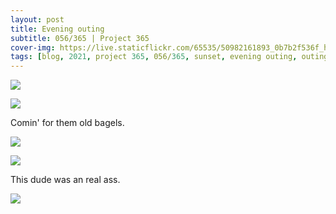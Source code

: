 ```yaml
---
layout: post
title: Evening outing
subtitle: 056/365 | Project 365
cover-img: https://live.staticflickr.com/65535/50982161893_0b7b2f536f_h.jpg
tags: [blog, 2021, project 365, 056/365, sunset, evening outing, outing]
---
```

<p class="post-img-wrap">
  <img src="https://live.staticflickr.com/65535/50982161893_0b7b2f536f_h.jpg">
</p>
<p class="post-img-wrap">
  <img src="https://live.staticflickr.com/65535/50980378228_f76c84d6c0_h.jpg">
</p>
Comin' for them old bagels.
<p class="post-img-wrap">
  <img src="https://live.staticflickr.com/65535/50981062276_66989e71ac_h.jpg">
</p>
<p class="post-img-wrap">
  <img src="https://live.staticflickr.com/65535/50981059781_101e403955_h.jpg">
</p>
This dude was an real ass.
<p class="post-img-wrap">
  <img src="https://live.staticflickr.com/65535/50981064406_9bdf4dee65_h.jpg">
</p>
